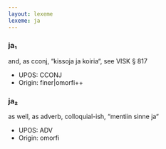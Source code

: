 ```yaml
---
layout: lexeme
lexeme: ja
---
```


###  ja₁

and, as cconj, “kissoja ja koiria“, see VISK § 817
* UPOS:  CCONJ
* Origin:  finer|omorfi++


###  ja₂

as well, as adverb, colloquial-ish, “mentiin sinne ja“
* UPOS:  ADV
* Origin:  omorfi

